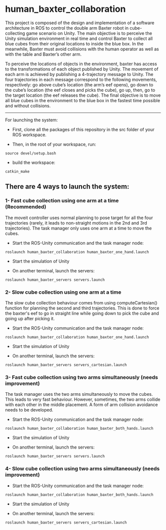 # human_baxter_collaboration

This project is composed of the design and implementation of a software architecture in ROS to control the double arm Baxter robot in cube-collecting game scenario on Unity. The main objective is to perceive the Unity simulation environment in real time and control Baxter to collect all blue cubes from their original locations to inside the blue box. In the meanwhile, Baxter must avoid collisions with the human operator as well as with the table and Baxter’s other arm. 

To perceive the locations of objects in the environment, baxter has access to the transformations of each object published by Unity. The movement of each arm is achieved by publishing a 4-trajectory message to Unity. The four trajectories in each message correspond to the following movements, respectively: go above cube’s location (the arm’s eef opens), go down to the cube’s location (the eef closes and picks the cube), go up, then, go to the target location (the eef releases the cube). The final objective is to move all blue cubes in the environment to the blue box in the fastest time possible and without collisions. 


-----------------------------------------------------------------------------------------

For launching the system:

- First, clone all the packages of this repository in the src folder of your ROS workspace.

- Then, in the root of your workspace, run:
~~~
source devel/setup.bash
~~~

- build the workspace:
~~~
catkin_make
~~~

## There are 4 ways to launch the system:

### 1- Fast cube collection using one arm at a time (Recommended)

The moveit controller uses normal planning to pose target for all the four trajectories (rarely, it leads to non-straight motions in the 2nd and 3rd trajectories). The task manager only uses one arm at a time to move the cubes.

- Start the ROS-Unity communication and the task manager node:

~~~
roslaunch human_baxter_collaboration human_baxter_one_hand.launch
~~~

- Start the simulation of Unity

- On another terminal, launch the servers:

~~~
roslaunch human_baxter_servers servers.launch
~~~

### 2- Slow cube collection using one arm at a time

The slow cube collection behaviour comes from using computeCartesian() function for planning the second and third trajectories. This is done to force the baxter's eef to go in straight line while going down to pick the cube and going up after picking it. 

- Start the ROS-Unity communication and the task manager node:

~~~
roslaunch human_baxter_collaboration human_baxter_one_hand.launch
~~~

- Start the simulation of Unity

- On another terminal, launch the servers:

~~~
roslaunch human_baxter_servers servers_cartesian.launch
~~~

### 3- Fast cube collection using two arms simultaneously (needs improvement)

The task manager uses the two arms simultaneously to move the cubes. This leads to very fast behaviour. However, sometimes, the two arms collide with each other in the middle placement. A form of arm collision avoidance needs to be developed.

- Start the ROS-Unity communication and the task manager node:

~~~
roslaunch human_baxter_collaboration human_baxter_both_hands.launch
~~~

- Start the simulation of Unity

- On another terminal, launch the servers:

~~~
roslaunch human_baxter_servers servers.launch
~~~

### 4- Slow cube collection using two arms simultaneously (needs improvement)

- Start the ROS-Unity communication and the task manager node:
~~~
roslaunch human_baxter_collaboration human_baxter_both_hands.launch
~~~

- Start the simulation of Unity

- On another terminal, launch the servers: 
~~~
roslaunch human_baxter_servers servers_cartesian.launch
~~~
